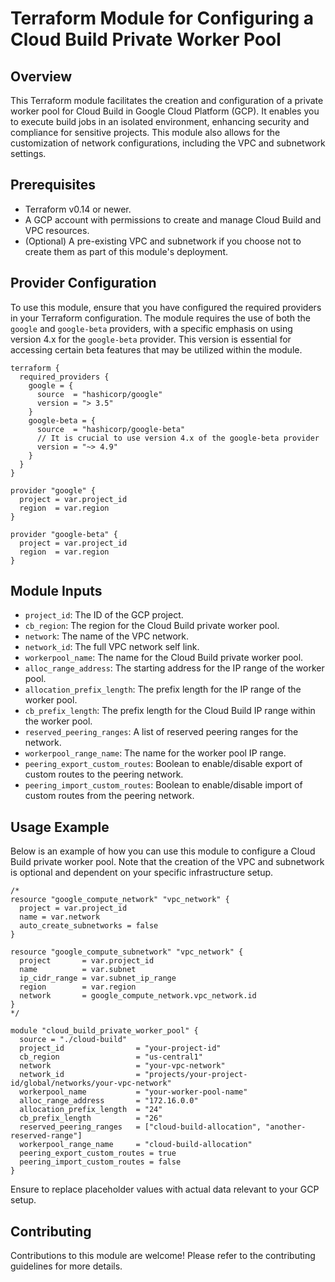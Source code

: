 # Terraform Module for Configuring a Cloud Build Private Worker Pool

## Overview

This Terraform module facilitates the creation and configuration of a private worker pool for Cloud Build in Google Cloud Platform (GCP). It enables you to execute build jobs in an isolated environment, enhancing security and compliance for sensitive projects. This module also allows for the customization of network configurations, including the VPC and subnetwork settings.

## Prerequisites

- Terraform v0.14 or newer.
- A GCP account with permissions to create and manage Cloud Build and VPC resources.
- (Optional) A pre-existing VPC and subnetwork if you choose not to create them as part of this module's deployment.

## Provider Configuration

To use this module, ensure that you have configured the required providers in your Terraform configuration. The module requires the use of both the `google` and `google-beta` providers, with a specific emphasis on using version 4.x for the `google-beta` provider. This version is essential for accessing certain beta features that may be utilized within the module.

```hcl
terraform {
  required_providers {
    google = {
      source  = "hashicorp/google"
      version = "> 3.5"
    }
    google-beta = {
      source  = "hashicorp/google-beta"
      // It is crucial to use version 4.x of the google-beta provider
      version = "~> 4.9"
    }
  }
}

provider "google" {
  project = var.project_id
  region  = var.region
}

provider "google-beta" {
  project = var.project_id
  region  = var.region
}
```

## Module Inputs

- `project_id`: The ID of the GCP project.
- `cb_region`: The region for the Cloud Build private worker pool.
- `network`: The name of the VPC network.
- `network_id`: The full VPC network self link.
- `workerpool_name`: The name for the Cloud Build private worker pool.
- `alloc_range_address`: The starting address for the IP range of the worker pool.
- `allocation_prefix_length`: The prefix length for the IP range of the worker pool.
- `cb_prefix_length`: The prefix length for the Cloud Build IP range within the worker pool.
- `reserved_peering_ranges`: A list of reserved peering ranges for the network.
- `workerpool_range_name`: The name for the worker pool IP range.
- `peering_export_custom_routes`: Boolean to enable/disable export of custom routes to the peering network.
- `peering_import_custom_routes`: Boolean to enable/disable import of custom routes from the peering network.

## Usage Example

Below is an example of how you can use this module to configure a Cloud Build private worker pool. Note that the creation of the VPC and subnetwork is optional and dependent on your specific infrastructure setup.

```hcl
/*
resource "google_compute_network" "vpc_network" {
  project = var.project_id
  name = var.network
  auto_create_subnetworks = false
}

resource "google_compute_subnetwork" "vpc_network" {
  project       = var.project_id
  name          = var.subnet
  ip_cidr_range = var.subnet_ip_range
  region        = var.region
  network       = google_compute_network.vpc_network.id
}
*/

module "cloud_build_private_worker_pool" {
  source = "./cloud-build"
  project_id                = "your-project-id"
  cb_region                 = "us-central1"
  network                   = "your-vpc-network"
  network_id                = "projects/your-project-id/global/networks/your-vpc-network"
  workerpool_name           = "your-worker-pool-name"
  alloc_range_address       = "172.16.0.0"
  allocation_prefix_length  = "24"
  cb_prefix_length          = "26"
  reserved_peering_ranges   = ["cloud-build-allocation", "another-reserved-range"]
  workerpool_range_name     = "cloud-build-allocation"
  peering_export_custom_routes = true
  peering_import_custom_routes = false
}

```

Ensure to replace placeholder values with actual data relevant to your GCP setup.

## Contributing
Contributions to this module are welcome! Please refer to the contributing guidelines for more details.


